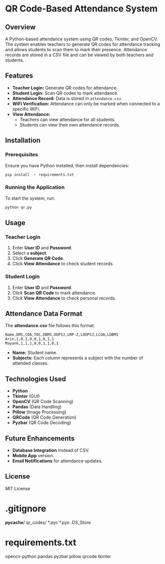 # QR Code-Based Attendance System

## Overview
A Python-based attendance system using QR codes, Tkinter, and OpenCV. The system enables teachers to generate QR codes for attendance tracking and allows students to scan them to mark their presence. Attendance records are stored in a CSV file and can be viewed by both teachers and students.

## Features
- **Teacher Login:** Generate QR codes for attendance.
- **Student Login:** Scan QR codes to mark attendance.
- **Attendance Record:** Data is stored in `attendance.csv`.
- **WiFi Verification:** Attendance can only be marked when connected to a specific WiFi.
- **View Attendance:**
  - Teachers can view attendance for all students.
  - Students can view their own attendance records.

## Installation
### Prerequisites
Ensure you have Python installed, then install dependencies:
```bash
pip install -r requirements.txt
```

### Running the Application
To start the system, run:
```bash
python qr.py
```

## Usage
### Teacher Login
1. Enter **User ID** and **Password**.
2. Select a **subject**.
3. Click **Generate QR Code**.
4. Click **View Attendance** to check student records.

### Student Login
1. Enter **User ID** and **Password**.
2. Click **Scan QR Code** to mark attendance.
3. Click **View Attendance** to check personal records.

## Attendance Data Format
The **attendance.csv** file follows this format:
```
Name,DMS,COA,TOC,DBMS,OOPSJ,LMP-2,LOOPSJ,LCOA,LDBMS
Arin,1,0,1,0,0,1,0,1,1
Mayank,1,1,1,0,0,1,1,0,1
```
- **Name:** Student name.
- **Subjects:** Each column represents a subject with the number of attended classes.

## Technologies Used
- **Python**
- **Tkinter** (GUI)
- **OpenCV** (QR Code Scanning)
- **Pandas** (Data Handling)
- **Pillow** (Image Processing)
- **QRCode** (QR Code Generation)
- **Pyzbar** (QR Code Decoding)

## Future Enhancements
- **Database Integration** instead of CSV.
- **Mobile App** version.
- **Email Notifications** for attendance updates.

## License
MIT License

# .gitignore
__pycache__/
qr_codes/
*.pyc
*.pyo
.DS_Store

# requirements.txt
opencv-python
pandas
pyzbar
pillow
qrcode
tkinter
